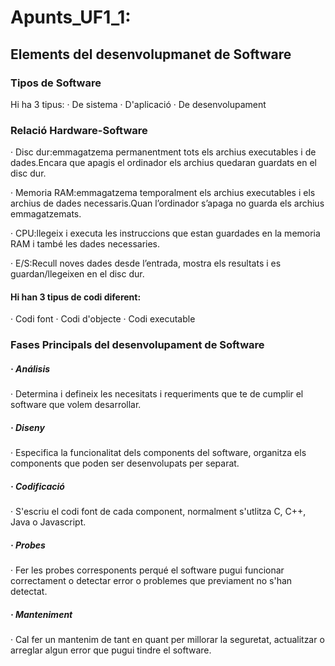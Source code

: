 # Apunts_UF1_1: 
## Elements del desenvolupmanet de Software
### Tipos de Software
Hi ha 3 tipus:
· De sistema
· D'aplicació
· De desenvolupament
### Relació Hardware-Software
· Disc dur:emmagatzema permanentment tots els archius executables i de dades.Encara que apagis el ordinador els archius quedaran guardats en el disc dur.

· Memoria RAM:emmagatzema temporalment els archius executables i els archius de dades necessaris.Quan l’ordinador s’apaga no guarda els archius emmagatzemats.

· CPU:llegeix i executa les instruccions que estan guardades en la memoria RAM i també les dades necessaries.

· E/S:Recull noves dades desde l’entrada, mostra els resultats i es guardan/llegeixen en el disc dur.

#### Hi han 3 tipus de codi diferent:
· Codi font
· Codi d'objecte
· Codi executable
### Fases Principals del desenvolupament de Software
##### · Análisis
· Determina i defineix les necesitats i requeriments que te de cumplir el software que volem desarrollar.
##### · Diseny
· Especifica la funcionalitat dels components del software, organitza els components que poden ser desenvolupats per separat.
##### · Codificació
· S'escriu el codi font de cada component, normalment s'utlitza C, C++, Java o Javascript.
##### · Probes
· Fer les probes corresponents perqué el software pugui funcionar correctament o detectar error o problemes que previament no s'han detectat.
##### · Manteniment
· Cal fer un mantenim de tant en quant per millorar la seguretat, actualitzar o arreglar algun error que pugui tindre el software.
